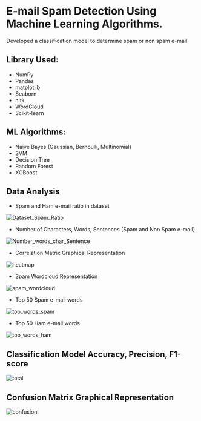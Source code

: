 # E-mail Spam Detection Using Machine Learning Algorithms.

Developed a classification model to determine spam or non spam e-mail.

## Library Used:
* NumPy                   
* Pandas
* matplotlib              
* Seaborn
* nltk                    
* WordCloud
* Scikit-learn

## ML Algorithms:
* Naive Bayes (Gaussian, Bernoulli, Multinomial)
* SVM
* Decision Tree
* Random Forest
* XGBoost

## Data Analysis

* Spam and Ham e-mail ratio in dataset

![Dataset_Spam_Ratio](https://user-images.githubusercontent.com/59698649/209140918-e089c86d-0239-4dfc-9abc-e0ccc0a5b1ec.png)

* Number of Characters, Words, Sentences (Spam and Non Spam e-mail)

![Number_words_char_Sentence](https://user-images.githubusercontent.com/59698649/209141608-4576909d-37f9-4381-9d4a-b1e9b431cbbe.png)

* Correlation Matrix Graphical Representation

![heatmap](https://user-images.githubusercontent.com/59698649/209142126-6682b3c8-5bee-4bb6-8220-503609248e5d.png)

* Spam Wordcloud Representation

![spam_wordcloud](https://user-images.githubusercontent.com/59698649/209142625-47d33afd-e514-43a5-b740-095cc5627eba.png)

* Top 50 Spam e-mail words

![top_words_spam](https://user-images.githubusercontent.com/59698649/209142767-75862239-29c4-4b92-9a94-c57cf08f8441.png)

* Top 50 Ham e-mail words

![top_words_ham](https://user-images.githubusercontent.com/59698649/209142842-e8543d4e-c6c9-4a36-a02b-2aa5a430d524.png)

## Classification Model Accuracy, Precision, F1-score

![total](https://user-images.githubusercontent.com/59698649/209147238-ea46fc31-1e56-4751-b88a-0e4713abe645.png)

## Confusion Matrix Graphical Representation

![confusion](https://user-images.githubusercontent.com/59698649/209150514-99e55006-5c44-4ea0-ae56-c82102b17eb7.png)






